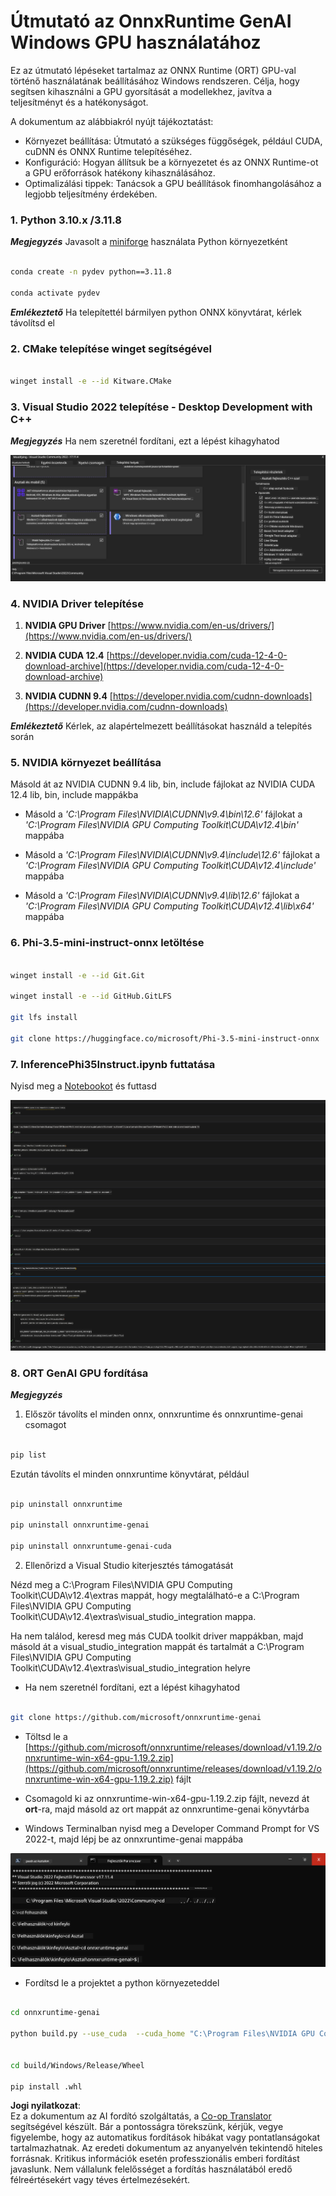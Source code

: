 <!--
CO_OP_TRANSLATOR_METADATA:
{
  "original_hash": "b066fc29c1b2129df84e027cb75119ce",
  "translation_date": "2025-07-17T02:46:26+00:00",
  "source_file": "md/02.Application/01.TextAndChat/Phi3/ORTWindowGPUGuideline.md",
  "language_code": "hu"
}
-->
# **Útmutató az OnnxRuntime GenAI Windows GPU használatához**

Ez az útmutató lépéseket tartalmaz az ONNX Runtime (ORT) GPU-val történő használatának beállításához Windows rendszeren. Célja, hogy segítsen kihasználni a GPU gyorsítását a modellekhez, javítva a teljesítményt és a hatékonyságot.

A dokumentum az alábbiakról nyújt tájékoztatást:

- Környezet beállítása: Útmutató a szükséges függőségek, például CUDA, cuDNN és ONNX Runtime telepítéséhez.
- Konfiguráció: Hogyan állítsuk be a környezetet és az ONNX Runtime-ot a GPU erőforrások hatékony kihasználásához.
- Optimalizálási tippek: Tanácsok a GPU beállítások finomhangolásához a legjobb teljesítmény érdekében.

### **1. Python 3.10.x /3.11.8**

   ***Megjegyzés*** Javasolt a [miniforge](https://github.com/conda-forge/miniforge/releases/latest/download/Miniforge3-Windows-x86_64.exe) használata Python környezetként

   ```bash

   conda create -n pydev python==3.11.8

   conda activate pydev

   ```

   ***Emlékeztető*** Ha telepítettél bármilyen python ONNX könyvtárat, kérlek távolítsd el

### **2. CMake telepítése winget segítségével**

   ```bash

   winget install -e --id Kitware.CMake

   ```

### **3. Visual Studio 2022 telepítése - Desktop Development with C++**

   ***Megjegyzés*** Ha nem szeretnél fordítani, ezt a lépést kihagyhatod

![CPP](../../../../../../translated_images/01.42f52a2b2aedff029e1c9beb13d2b09fcdab284ffd5fa8f3d7ac3cef5f347ad2.hu.png)

### **4. NVIDIA Driver telepítése**

1. **NVIDIA GPU Driver**  [https://www.nvidia.com/en-us/drivers/](https://www.nvidia.com/en-us/drivers/)

2. **NVIDIA CUDA 12.4** [https://developer.nvidia.com/cuda-12-4-0-download-archive](https://developer.nvidia.com/cuda-12-4-0-download-archive)

3. **NVIDIA CUDNN 9.4**  [https://developer.nvidia.com/cudnn-downloads](https://developer.nvidia.com/cudnn-downloads)

***Emlékeztető*** Kérlek, az alapértelmezett beállításokat használd a telepítés során

### **5. NVIDIA környezet beállítása**

Másold át az NVIDIA CUDNN 9.4 lib, bin, include fájlokat az NVIDIA CUDA 12.4 lib, bin, include mappákba

- Másold a *'C:\Program Files\NVIDIA\CUDNN\v9.4\bin\12.6'* fájlokat a *'C:\Program Files\NVIDIA GPU Computing Toolkit\CUDA\v12.4\bin'* mappába

- Másold a *'C:\Program Files\NVIDIA\CUDNN\v9.4\include\12.6'* fájlokat a *'C:\Program Files\NVIDIA GPU Computing Toolkit\CUDA\v12.4\include'* mappába

- Másold a *'C:\Program Files\NVIDIA\CUDNN\v9.4\lib\12.6'* fájlokat a *'C:\Program Files\NVIDIA GPU Computing Toolkit\CUDA\v12.4\lib\x64'* mappába

### **6. Phi-3.5-mini-instruct-onnx letöltése**

   ```bash

   winget install -e --id Git.Git

   winget install -e --id GitHub.GitLFS

   git lfs install

   git clone https://huggingface.co/microsoft/Phi-3.5-mini-instruct-onnx

   ```

### **7. InferencePhi35Instruct.ipynb futtatása**

   Nyisd meg a [Notebookot](../../../../../../code/09.UpdateSamples/Aug/ortgpu-phi35-instruct.ipynb) és futtasd

![RESULT](../../../../../../translated_images/02.b9b06996cf7255d5e5ee19a703c4352f4a96dd7a1068b2af227eda1f3104bfa0.hu.png)

### **8. ORT GenAI GPU fordítása**

   ***Megjegyzés*** 
   
   1. Először távolíts el minden onnx, onnxruntime és onnxruntime-genai csomagot

   ```bash

   pip list 
   
   ```

   Ezután távolíts el minden onnxruntime könyvtárat, például

   ```bash

   pip uninstall onnxruntime

   pip uninstall onnxruntime-genai

   pip uninstall onnxruntume-genai-cuda
   
   ```

   2. Ellenőrizd a Visual Studio kiterjesztés támogatását

   Nézd meg a C:\Program Files\NVIDIA GPU Computing Toolkit\CUDA\v12.4\extras mappát, hogy megtalálható-e a C:\Program Files\NVIDIA GPU Computing Toolkit\CUDA\v12.4\extras\visual_studio_integration mappa. 

   Ha nem találod, keresd meg más CUDA toolkit driver mappákban, majd másold át a visual_studio_integration mappát és tartalmát a C:\Program Files\NVIDIA GPU Computing Toolkit\CUDA\v12.4\extras\visual_studio_integration helyre

   - Ha nem szeretnél fordítani, ezt a lépést kihagyhatod

   ```bash

   git clone https://github.com/microsoft/onnxruntime-genai

   ```

   - Töltsd le a [https://github.com/microsoft/onnxruntime/releases/download/v1.19.2/onnxruntime-win-x64-gpu-1.19.2.zip](https://github.com/microsoft/onnxruntime/releases/download/v1.19.2/onnxruntime-win-x64-gpu-1.19.2.zip) fájlt

   - Csomagold ki az onnxruntime-win-x64-gpu-1.19.2.zip fájlt, nevezd át **ort**-ra, majd másold az ort mappát az onnxruntime-genai könyvtárba

   - Windows Terminalban nyisd meg a Developer Command Prompt for VS 2022-t, majd lépj be az onnxruntime-genai mappába

![RESULT](../../../../../../translated_images/03.b83ce473d5ff9b9b94670a1b26fdb66a05320d534cbee2762f64e52fd12ef9c9.hu.png)

   - Fordítsd le a projektet a python környezeteddel

   ```bash

   cd onnxruntime-genai

   python build.py --use_cuda  --cuda_home "C:\Program Files\NVIDIA GPU Computing Toolkit\CUDA\v12.4" --config Release
 

   cd build/Windows/Release/Wheel

   pip install .whl

   ```

**Jogi nyilatkozat**:  
Ez a dokumentum az AI fordító szolgáltatás, a [Co-op Translator](https://github.com/Azure/co-op-translator) segítségével készült. Bár a pontosságra törekszünk, kérjük, vegye figyelembe, hogy az automatikus fordítások hibákat vagy pontatlanságokat tartalmazhatnak. Az eredeti dokumentum az anyanyelvén tekintendő hiteles forrásnak. Kritikus információk esetén professzionális emberi fordítást javaslunk. Nem vállalunk felelősséget a fordítás használatából eredő félreértésekért vagy téves értelmezésekért.